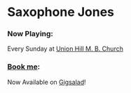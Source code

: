 # Saxophone Jones


### Now Playing:

Every Sunday at [Union Hill M. B. Church](https://www.facebook.com/profile.php?id=100068606979831)

### [Book me](https://www.gigsalad.com/saxophone_jones_whiteville):

Now Available on [Gigsalad](https://www.gigsalad.com/saxophone_jones_whiteville)!

<link rel="stylesheet" href="./style.css"/>


<!-- [GigSalad](https://www.gigsalad.com/saxophone_jones_whiteville)

--Soundcloud

--Recording
-->

